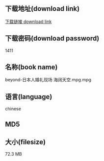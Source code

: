 ## 下载地址(download link)
[下载链接 download link](https://tutu365.netlify.app/?s=beyond-%E6%97%A5%E6%9C%AC%E4%BA%BA%E5%A9%9A%E7%A4%BC%E7%8E%B0%E5%9C%BA+%E6%B5%B7%E9%98%94%E5%A4%A9%E7%A9%BA.mpg)

## 下载密码(download password)
1411

## 名称(book name)
beyond-日本人婚礼现场 海阔天空.mpg.mpg

## 语言(language)
chinese

## MD5


## 大小(filesize)
72.3 MB
